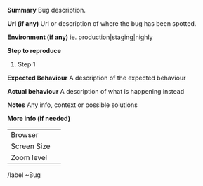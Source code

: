 **Summary**
Bug description.

**Url (if any)**
Url or description of where the bug has been spotted.

**Environment (if any)**
ie. production|staging|nighly

**Step to reproduce**
1.  Step 1

**Expected Behaviour**
A description of the expected behaviour

**Actual behaviour**
A description of what is happening instead

**Notes**
Any info, context or possible solutions

**More info (if needed)**

| | |
| ------ | ------ |
| Browser |  |
| Screen Size |  |
| Zoom level |  |


/label ~Bug
